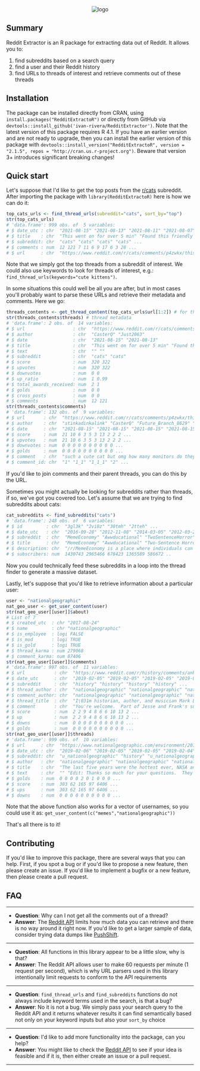 <div style="text-align: center; width: 100%"><img align="center" src="https://i.imgur.com/DtVMX2R.png" alt="logo"></div>

## Summary

Reddit Extractor is an R package for extracting data out of Reddit. It allows you to:

1. find subreddits based on a search query
2. find a user and their Reddit history
3. find URLs to threads of interest and retrieve comments out of these threads

## Installation

The package can be installed directly from CRAN, using `install.packages("RedditExtractoR")` or directly from GitHub via `devtools::install_github('ivan-rivera/RedditExtractor')`. Note that the latest version of this package requires R 4.1. If you have an earlier version and are not ready to upgrade, then you can install the earlier version of this package with `devtools::install_version("RedditExtractoR", version = "2.1.5", repos = "http://cran.us.r-project.org")`. Beware that version 3+ introduces significant breaking changes!

## Quick start

Let's suppose that I'd like to get the top posts from the [r/cats](https://www.reddit.com/r/cats/top) subreddit. After importing the package with `library(RedditExtractoR)` here is how we can do it:

```r
top_cats_urls <- find_thread_urls(subreddit="cats", sort_by="top")
str(top_cats_urls)
# 'data.frame':	999 obs. of  5 variables:
# $ date_utc : chr  "2021-08-15" "2021-08-13" "2021-08-11" "2021-08-07" ...
# $ title    : chr  "This went on for over 5 min" "Found this friendly stray a few months back. Now she lives with me and is doing awesome but still doesn\031t ha"| __truncated__ "Let's wake up now" "Meet the kitty sisters" ...
# $ subreddit: chr  "cats" "cats" "cats" "cats" ...
# $ comments : num  12 121 7 11 6 9 17 6 3 28 ...
# $ url      : chr  "https://www.reddit.com/r/cats/comments/p4zwkx/this_went_on_for_over_5_min/" "https://www.reddit.com/r/cats/comments/p3no3t/found_this_friendly_stray_a_few_months_back_now/" "https://www.reddit.com/r/cats/comments/p21kyf/lets_wake_up_now/" "https://www.reddit.com/r/cats/comments/oztuiq/meet_the_kitty_sisters/" ...
```

Note that we simply got the top threads from a subreddit of interest. We could also use keywords to look for threads of interest, e.g.: `find_thread_urls(keywords="cute kittens")`.

In some situations this could well be all you are after, but in most cases you'll probably want to parse these URLs and retrieve their metadata and comments. Here we go:

```r
threads_contents <- get_thread_content(top_cats_urls$url[1:2]) # for the sake of simplicity
str(threads_contents$threads) # thread metadata
# 'data.frame':	2 obs. of  14 variables:
# $ url                  : chr  "https://www.reddit.com/r/cats/comments/p4zwkx/this_went_on_for_over_5_min/" "https://www.reddit.com/r/cats/comments/p3no3t/found_this_friendly_stray_a_few_months_back_now/"
# $ author               : chr  "CasterQ" "Just2063"
# $ date                 : chr  "2021-08-15" "2021-08-13"
# $ title                : chr  "This went on for over 5 min" "Found this friendly stray a few months back. Now she lives with me and is doing awesome but still doesn\031t ha"| __truncated__
# $ text                 : chr  "" ""
# $ subreddit            : chr  "cats" "cats"
# $ score                : num  320 322
# $ upvotes              : num  320 322
# $ downvotes            : num  0 0
# $ up_ratio             : num  1 0.99
# $ total_awards_received: num  2 1
# $ golds                : num  0 0
# $ cross_posts          : num  0 0
# $ comments             : num  12 121
str(threads_contents$comments)
# 'data.frame':	132 obs. of  9 variables:
# $ url       : chr  "https://www.reddit.com/r/cats/comments/p4zwkx/this_went_on_for_over_5_min/" "https://www.reddit.com/r/cats/comments/p4zwkx/this_went_on_for_over_5_min/" "https://www.reddit.com/r/cats/comments/p4zwkx/this_went_on_for_over_5_min/" "https://www.reddit.com/r/cats/comments/p4zwkx/this_went_on_for_over_5_min/" ...
# $ author    : chr  "stinkadinkalink" "CasterQ" "Future_Branch_8629" "dancingwithpenguins" ...
# $ date      : chr  "2021-08-15" "2021-08-15" "2021-08-15" "2021-08-15" ...
# $ score     : num  21 10 6 3 5 3 13 2 2 2 ...
# $ upvotes   : num  21 10 6 3 5 3 13 2 2 2 ...
# $ downvotes : num  0 0 0 0 0 0 0 0 0 0 ...
# $ golds     : num  0 0 0 0 0 0 0 0 0 0 ...
# $ comment   : chr  "such a cute cat but omg how many monitors do they have!!!! that look like nasa type set up" "Haha my husband is a computer software engineer the extra monitors are for his work" "Totally came here to say I have monitor jealousy. Glad he can take a break with his buddy." "=\002 this is so cute!=;" ...
# $ comment_id: chr  "1" "1_1" "1_1_1" "2" ...
```

If you'd like to join comments and their parent threads, you can do this by the URL.

Sometimes you might actually be looking for subreddits rather than threads, if so, we've got you covered too. Let's assume that we are trying to find subreddits about cats:

```r
cat_subreddits <- find_subreddits("cats")
# 'data.frame':	248 obs. of  6 variables:
# $ id         : chr  "3gl3k" "2vi0z" "30tmh" "2tteh" ...
# $ date_utc   : chr  "2016-09-28" "2012-11-08" "2014-03-05" "2012-03-29" ...
# $ subreddit  : chr  "MemeEconomy" "Awwducational" "TwoSentenceHorror" "Justrolledintotheshop" ...
# $ title      : chr  "MemeEconomy" "Awwducational" "Two-Sentence Horror Stories: Bite-sized scares. " "Just Rolled Into the Shop" ...
# $ description: chr  "/r/MemeEconomy is a place where individuals can buy, sell, share, make, and invest in templates freely.\n\n\nv2"| __truncated__ "Don't just waste time, learn something too!" "Give us your scariest story in two sentences (or less)!" "For those absolutely stupid things that you see people bring, roll, or toss into your place of business and the"| __truncated__ ...
# $ subscribers: num  1430743 2965466 678423 1365589 586672 ..
```

Now you could technically feed these subreddits in a loop into the thread finder to generate a massive dataset.

Lastly, let's suppose that you'd like to retrieve information about a particular user:

```r
user <- "nationalgeographic"
nat_geo_user <- get_user_content(user)
str(nat_geo_user[[user]]$about)
# List of 7
# $ created_utc  : chr "2017-08-24"
# $ name         : chr "nationalgeographic"
# $ is_employee  : logi FALSE
# $ is_mod       : logi TRUE
# $ is_gold      : logi TRUE
# $ thread_karma : num 279068
# $ comment_karma: num 87406
str(nat_geo_user[[user]]$comments)
# 'data.frame':	997 obs. of  11 variables:
# $ url           : chr  "https://www.reddit.com/r/history/comments/anhdnl/im_historian_author_and_musician_mark_lee_gardner/" "https://www.reddit.com/r/history/comments/anhdnl/im_historian_author_and_musician_mark_lee_gardner/" "https://www.reddit.com/r/history/comments/anhdnl/im_historian_author_and_musician_mark_lee_gardner/" "https://www.reddit.com/r/history/comments/anhdnl/im_historian_author_and_musician_mark_lee_gardner/" ...
# $ date_utc      : chr  "2019-02-05" "2019-02-05" "2019-02-05" "2019-02-05" ...
# $ subreddit     : chr  "history" "history" "history" "history" ...
# $ thread_author : chr  "nationalgeographic" "nationalgeographic" "nationalgeographic" "nationalgeographic" ...
# $ comment_author: chr  "nationalgeographic" "nationalgeographic" "nationalgeographic" "nationalgeographic" ...
# $ thread_title  : chr  "I\031m historian, author, and musician Mark Lee Gardner and I can tell you a lot about Jesse James, the infamou"| __truncated__ "I\031m historian, author, and musician Mark Lee Gardner and I can tell you a lot about Jesse James, the infamou"| __truncated__ "I\031m historian, author, and musician Mark Lee Gardner and I can tell you a lot about Jesse James, the infamou"| __truncated__ "I\031m historian, author, and musician Mark Lee Gardner and I can tell you a lot about Jesse James, the infamou"| __truncated__ ...
# $ comment       : chr  "You're welcome.  Part of Jesse and Frank's success in eluding law enforcement (in addition to fast horses!) was"| __truncated__ "In 1874, the Missouri legislature passed the Suppression of Outlawry Act that set aside a \"state secret servic"| __truncated__ "Probably the quick-draw gunfight: two men staring each other down in the middle of the street and attempting to"| __truncated__ "That was actually part of the problem.  There was often little coordination between towns and the state.  In fa"| __truncated__ ...
# $ score         : num  2 2 9 4 8 6 6 10 13 2 ...
# $ up            : num  2 2 9 4 8 6 6 10 13 2 ...
# $ downs         : num  0 0 0 0 0 0 0 0 0 0 ...
# $ golds         : num  0 0 0 0 0 0 0 0 0 0 ...
str(nat_geo_user[[user]]$threads)
# 'data.frame':	999 obs. of  10 variables:
# $ url      : chr  "https://www.nationalgeographic.com/environment/2019/02/2018-fourth-warmest-year-ever-noaa-nasa-reports/?cmpid=o"| __truncated__ "https://www.reddit.com/r/history/comments/anhdnl/im_historian_author_and_musician_mark_lee_gardner/" "https://www.nationalgeographic.com/environment/2019/02/climate-change-alters-oceans-blues-greens/" "https://v.redd.it/ehqa55sbcge21" ...
# $ date_utc : chr  "2019-02-06" "2019-02-05" "2019-02-05" "2019-02-04" ...
# $ subreddit: chr  "u_nationalgeographic" "history" "u_nationalgeographic" "u_nationalgeographic" ...
# $ author   : chr  "nationalgeographic" "nationalgeographic" "nationalgeographic" "nationalgeographic" ...
# $ title    : chr  "The last five years were the hottest ever, NASA and NOAA declare" "I\031m historian, author, and musician Mark Lee Gardner and I can tell you a lot about Jesse James, the infamou"| __truncated__ "Climate change will shift the oceansâ\u0080\u0099 colors" "Welcome to our half-time show of only the most superb owls" ...
# $ text     : chr  "" "Edit: Thanks so much for your questions.  They were excellent!  I've got to run now, but be sure to check out m"| __truncated__ "" "" ...
# $ golds    : num  0 0 0 0 2 0 1 0 0 0 ...
# $ score    : num  303 62 165 97 6406 ...
# $ ups      : num  303 62 165 97 6406 ...
# $ downs    : num  0 0 0 0 0 0 0 0 0 0 ...
```

Note that the above function also works for a vector of usernames, so you could use it as: `get_user_content(c("memes","nationalgeographic"))`

That's all there is to it!

## Contributing

If you'd like to improve this package, there are several ways that you can help. First, if you spot a bug or if you'd like to propose a new feature, then please create an issue. If you'd like to implement a bugfix or a new feature, then please create a pull request. 

## FAQ

---

* **Question**: Why can I not get all the comments out of a thread?
* **Answer**: The [Reddit API](https://www.reddit.com/dev/api/) limits how much data you can retrieve and there is no way around it right now. If you'd like to get a larger sample of data, consider trying data dumps like [PushShift](https://files.pushshift.io/reddit/comments/). 

---

* **Question**: All functions in this library appear to be a little slow, why is that?
* **Answer**: The Reddit API allows user to make 60 requests per minute (1 request per second), which is why URL parsers used in this library intentionally limit requests to conform to the API requirements

---

* **Question**: `find_thread_urls` and `find_subreddits` functions do not always include keyword terms used in the search, is that a bug?
* **Answer**: No it is not a bug. We simply pass your search query to the Reddit API and it returns whatever results it can find semantically based not only on your keyword inputs but also your `sort_by` choice

---

* **Question**: I'd like to add more functionality into the package, can you help?
* **Answer**: You might like to check the [Reddit API](https://www.reddit.com/dev/api/) to see if your idea is feasible and if it is, then either create an issue or a pull request.

---
